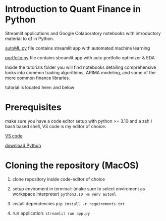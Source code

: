 # Introduction to Quant Finance in Python

Streamlit applications and Google Colaboratory notebooks with introductory material to qf in Python.

[autoML.py](https://github.com/hofmannj0n/auto-machine-learning/blob/main/myapp.py) file contains streamlit app with automated machine learning

[portfolio.py](https://github.com/hofmannj0n/auto-machine-learning/blob/main/myapp.py) file contains streamlit app with auto portfolio optimizer & EDA

Inside the tutorials folder you will find notebooks detailing comprehensive looks into common trading algorithims, ARIMA modeling, and some of the more common finance libraries.

tutorial is located here: and below 

# Prerequisites

make sure you have a code editor setup with python >= 3.10 and a zsh / bash based shell, VS code is my editor of choice:

[VS code](https://code.visualstudio.com/)

[download Python](https://www.python.org/downloads/)

# Cloning the repository (MacOS)

1. clone repository inside code-editor of choice
   
2. setup enviroment in terminal: (make sure to select enviroment as workspace interpreter)
   `python3.10 -m venv automl`

3. install dependencies
   `pip install -r requirements.txt`

4. run application:
   `streamlit run app.py`
